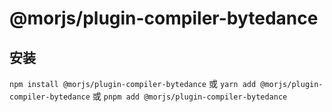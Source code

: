 # @morjs/plugin-compiler-bytedance

## 安装

`npm install @morjs/plugin-compiler-bytedance`
或
`yarn add @morjs/plugin-compiler-bytedance`
或
`pnpm add @morjs/plugin-compiler-bytedance`
